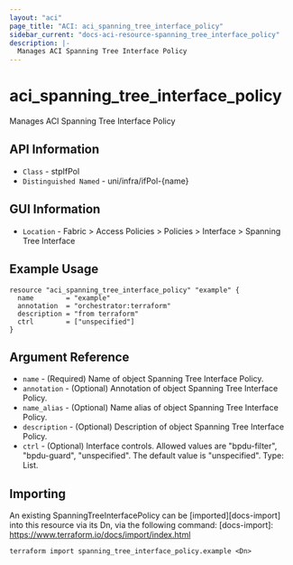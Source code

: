 ```yaml
---
layout: "aci"
page_title: "ACI: aci_spanning_tree_interface_policy"
sidebar_current: "docs-aci-resource-spanning_tree_interface_policy"
description: |-
  Manages ACI Spanning Tree Interface Policy
---
```


# aci_spanning_tree_interface_policy

Manages ACI Spanning Tree Interface Policy

## API Information

- `Class` - stpIfPol
- `Distinguished Named` - uni/infra/ifPol-{name}

## GUI Information

- `Location` - Fabric > Access Policies > Policies > Interface > Spanning Tree Interface

## Example Usage

```hcl
resource "aci_spanning_tree_interface_policy" "example" {
  name        = "example"
  annotation  = "orchestrator:terraform"
  description = "from terraform"
  ctrl        = ["unspecified"]
}
```

## Argument Reference

- `name` - (Required) Name of object Spanning Tree Interface Policy.
- `annotation` - (Optional) Annotation of object Spanning Tree Interface Policy.
- `name_alias` - (Optional) Name alias of object Spanning Tree Interface Policy.
- `description` - (Optional) Description of object Spanning Tree Interface Policy.
- `ctrl` - (Optional) Interface controls. Allowed values are "bpdu-filter", "bpdu-guard", "unspecified". The default value is "unspecified". Type: List.

## Importing

An existing SpanningTreeInterfacePolicy can be [imported][docs-import] into this resource via its Dn, via the following command:
[docs-import]: https://www.terraform.io/docs/import/index.html

```
terraform import spanning_tree_interface_policy.example <Dn>
```
